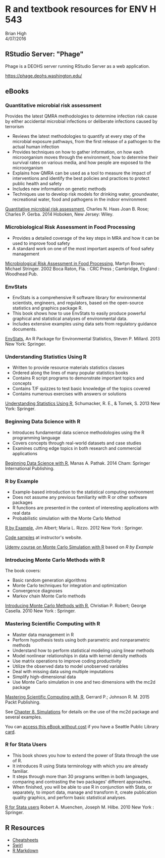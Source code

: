 # R and textbook resources for ENV H 543
Brian High  
4/07/2016  

## RStudio Server: "Phage"

Phage is a DEOHS server running RStudio Server as a web application.

https://phage.deohs.washington.edu/

## eBooks

### Quantitative microbial risk assessment

Provides the latest QMRA methodologies to determine infection risk cause by 
either accidental microbial infections or deliberate infections caused by terrorism

- Reviews the latest methodologies to quantify at every step of the microbial
exposure pathways, from the first release of a pathogen to the actual human
infection
- Provides techniques on how to  gather information, on how each microorganism 
moves through the environment, how to determine their survival rates on various
media, and how people are exposed to the microorganism
- Explains how QMRA can be used as a tool to measure the impact of interventions 
and identify the best policies and practices to protect public health and safety
- Includes new information on genetic methods
- Techniques use to develop risk models for drinking water, groundwater, 
recreational water, food and pathogens in the indoor environment

[Quantitative microbial risk assessment](http://alliance-primo.hosted.exlibrisgroup.com/UW:all:CP51230982940001451), Charles N. Haas Joan B. Rose; Charles P. Gerba. 2014  Hoboken, New Jersey: Wiley.

### Microbiological Risk Assessment in Food Processing

- Provides a detailed coverage of the key steps in MRA and how it can be used to improve food safety
- A standard work on one of the most important aspects of food safety management

[Microbiological Risk Assessment in Food Processing](http://alliance-primo.hosted.exlibrisgroup.com/UW:all:CP71155643330001451), Martyn Brown; Michael Stringer.
2002 Boca Raton, Fla. : CRC Press ; Cambridge, England : Woodhead Pub.

### EnvStats

- EnvStats is a comprehensive R software library for environmental scientists,
engineers, and regulators, based on the open-source statistics and graphics 
package R.
- This book shows how to use EnvStats to easily produce powerful graphical and 
statistical analyses of environmental data.
- Includes extensive examples using data sets from regulatory guidance documents.

[EnvStats](http://offcampus.lib.washington.edu/login?url=http://link.springer.com/book/10.1007/978-1-4614-8456-1), An R Package for Environmental Statistics, Steven P. Millard. 2013 New York: Springer.

### Understanding Statistics Using R

- Written to provide resource materials statistics classes
- Ordered along the lines of many popular statistics books
- Contains R script programs to demonstrate important topics and concepts
- Contains T/F quizzes to test basic knowledge of the topics covered
- Contains numerous exercises with answers or solutions

[Understanding Statistics Using R](http://alliance-primo.hosted.exlibrisgroup.com/UW:all:CP71118536020001451), Schumacker, R. E., & Tomek, S. 2013 New York: Springer. 

### Beginning Data Science with R

- Introduces fundamental data science methodologies using the R programming language
- Covers concepts through real-world datasets and case studies
- Examines cutting edge topics in both research and commercial applications

[Beginning Data Science with R](http://alliance-primo.hosted.exlibrisgroup.com/primo_library/libweb/action/dlDisplay.do?vid=UW&search_scope=all&docId=dedupmrg490691634&fn=permalink), Manas A. Pathak. 2014 Cham: Springer International Publishing.

### R by Example

- Example-based introduction to the statistical computing environment
- Does not assume any previous familiarity with R or other software packages
- R functions are presented in the context of interesting applications with real data
- Probabilistic simulation with the Monte Carlo Method

[R by Example](http://alliance-primo.hosted.exlibrisgroup.com/UW:all:CP71109296790001451), 
Jim Albert; Maria L. Rizzo. 2012 New York : Springer.

[Code samples](http://personal.bgsu.edu/~mrizzo/Rx/Rx.code.R) at instructor's website.

[Udemy course on Monte Carlo Simulation with R](https://www.udemy.com/r-programming-for-simulation-and-monte-carlo-methods/learn/v4/overview) based on _R by Example_

### Introducing Monte Carlo Methods with R

The book covers:

- Basic random generation algorithms
- Monte Carlo techniques for integration and optimization
- Convergence diagnoses
- Markov chain Monte Carlo methods

[Introducing Monte Carlo Methods with R](http://alliance-primo.hosted.exlibrisgroup.com/UW:all:CP71173371900001451), Christian P. Robert; George Casella. 2010 New York : Springer.

### Mastering Scientific Computing with R

- Master data management in R
- Perform hypothesis tests using both parametric and nonparametric methods
- Understand how to perform statistical modeling using linear methods
- Model nonlinear relationships in data with kernel density methods
- Use matrix operations to improve coding productivity
- Utilize the observed data to model unobserved variables
- Deal with missing data using multiple imputations
- Simplify high-dimensional data
- Use Monte Carlo simulation in one and two dimensions with the mc2d package

[Mastering Scientific Computing with R](http://shop.oreilly.com/product/9781783555253.do), Gerrard P.; Johnson R. M. 2015 Packt Publishing.

See [Chapter 8. Simulations](https://books.google.com/books?id=MI92BgAAQBAJ&lpg=PA285&ots=FRoO7PRGIU&dq=%22Chapter%208.%20Simulations%22&pg=PA285#v=onepage&q=%22Chapter%208.%20Simulations%22&f=false) for details on the use of the mc2d package and several examples.

You can [access this eBook without  cost](http://ezproxy.spl.org:2048/login?url=http://proquest.safaribooksonline.com/9781783555253) 
if you have a Seattle Public Library [card](http://www.spl.org/using-the-library/get-started/get-a-library-card).

### R for Stata Users

- This book shows you how to extend the power of Stata through the use of R. 
- It introduces R using Stata terminology with which you are already familiar. 
- It steps through more than 30 programs written in both languages, comparing and contrasting the two packages' different approaches. 
- When finished, you will be able to use R in conjunction with Stata, or separately, to import data, manage and transform it, create publication quality graphics, and perform basic statistical analyses.

[R for Stata users](http://alliance-primo.hosted.exlibrisgroup.com/UW:all:CP71161669170001451)
Robert A. Muenchen, Joseph M. Hilbe. 2010 New York : Springer.

## R Resources

- [Cheatsheets](https://www.rstudio.com/resources/cheatsheets/)
- [Swirl](http://swirlstats.com/students.html)
- [R Markdown](http://rmarkdown.rstudio.com/)
